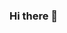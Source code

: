 ### Hi there 👋

<!--
**ericsonmoreira/ericsonmoreira** is a ✨ _special_ ✨ repository because its `README.md` (this file) appears on your GitHub profile.

Here are some ideas to get you started:

- 🔭 I’m currently working on React.
- 🌱 I’m currently learning React.
- 🤔 I’m looking for help with JavaScript and React.
- 📫 How to reach me: [My Linkedin](https://www.linkedin.com/in/ericsonmoreira/)
-->
